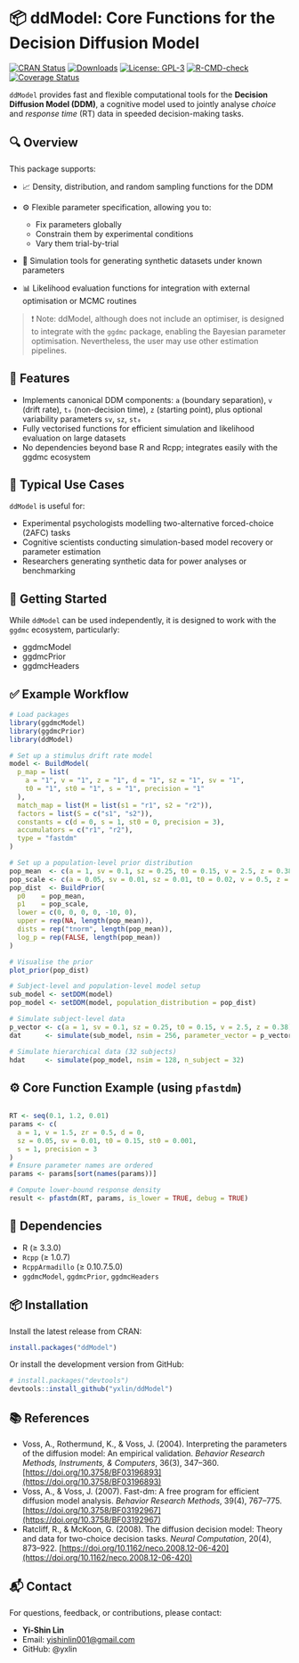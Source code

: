 # 📦 ddModel: Core Functions for the Decision Diffusion Model

<!-- Badges -->
[![CRAN Status](https://www.r-pkg.org/badges/version/ddModel)](https://cran.r-project.org/package=ddModel)
[![Downloads](https://cranlogs.r-pkg.org/badges/ddModel)](https://cran.r-project.org/package=ddModel)
[![License: GPL-3](https://img.shields.io/badge/license-GPL--3-blue.svg)](https://www.gnu.org/licenses/gpl-3.0)
[![R-CMD-check](https://github.com/yxlin/ddModel/actions/workflows/R-CMD-check.yaml/badge.svg)](https://github.com/yxlin/ddModel/actions/workflows/R-CMD-check.yaml)
[![Coverage Status](https://codecov.io/gh/yxlin/ddModel/branch/main/graph/badge.svg)](https://codecov.io/gh/yxlin/ddModel)

`ddModel` provides fast and flexible computational tools for the **Decision Diffusion Model (DDM)**, a cognitive model used to jointly analyse *choice* and *response time* (RT) data in speeded decision-making tasks.

## 🔍 Overview
This package supports:

- 📈 Density, distribution, and random sampling functions for the DDM
- ⚙️ Flexible parameter specification, allowing you to:
  - Fix parameters globally
  - Constrain them by experimental conditions
  - Vary them trial-by-trial

- 🧪 Simulation tools for generating synthetic datasets under known parameters
- 📊 Likelihood evaluation functions for integration with external optimisation or MCMC routines

>❗ Note: ddModel, although does not include an optimiser, is designed to integrate with the `ggdmc` package, enabling the Bayesian parameter optimisation. Nevertheless, the user may use other estimation pipelines.

## 🧠 Features
- Implements canonical DDM components:
`a` (boundary separation), `v` (drift rate), `t₀` (non-decision time), `z` (starting point), plus optional variability parameters `sv`, `sz`, `st₀`
- Fully vectorised functions for efficient simulation and likelihood evaluation on large datasets
- No dependencies beyond base R and Rcpp; integrates easily with the ggdmc ecosystem

## 📌 Typical Use Cases
`ddModel` is useful for:
- Experimental psychologists modelling two-alternative forced-choice (2AFC) tasks
- Cognitive scientists conducting simulation-based model recovery or parameter estimation
- Researchers generating synthetic data for power analyses or benchmarking

## 🚀 Getting Started
While `ddModel` can be used independently, it is designed to work with the `ggdmc` ecosystem, particularly:
- ggdmcModel
- ggdmcPrior
- ggdmcHeaders

## ✅ Example Workflow


```r
# Load packages
library(ggdmcModel)
library(ggdmcPrior)
library(ddModel)

# Set up a stimulus drift rate model
model <- BuildModel(
  p_map = list(
    a = "1", v = "1", z = "1", d = "1", sz = "1", sv = "1",
    t0 = "1", st0 = "1", s = "1", precision = "1"
  ),
  match_map = list(M = list(s1 = "r1", s2 = "r2")),
  factors = list(S = c("s1", "s2")),
  constants = c(d = 0, s = 1, st0 = 0, precision = 3),
  accumulators = c("r1", "r2"),
  type = "fastdm"
)

# Set up a population-level prior distribution
pop_mean  <- c(a = 1, sv = 0.1, sz = 0.25, t0 = 0.15, v = 2.5, z = 0.38)
pop_scale <- c(a = 0.05, sv = 0.01, sz = 0.01, t0 = 0.02, v = 0.5, z = 0.01)
pop_dist  <- BuildPrior(
  p0    = pop_mean,
  p1    = pop_scale,
  lower = c(0, 0, 0, 0, -10, 0),
  upper = rep(NA, length(pop_mean)),
  dists = rep("tnorm", length(pop_mean)),
  log_p = rep(FALSE, length(pop_mean))
)

# Visualise the prior
plot_prior(pop_dist)

# Subject-level and population-level model setup
sub_model <- setDDM(model)
pop_model <- setDDM(model, population_distribution = pop_dist)

# Simulate subject-level data
p_vector <- c(a = 1, sv = 0.1, sz = 0.25, t0 = 0.15, v = 2.5, z = 0.38)
dat      <- simulate(sub_model, nsim = 256, parameter_vector = p_vector, n_subject = 1)

# Simulate hierarchical data (32 subjects)
hdat     <- simulate(pop_model, nsim = 128, n_subject = 32)
```

## ⚙️ Core Function Example (using `pfastdm`)


```r

RT <- seq(0.1, 1.2, 0.01)
params <- c(
  a = 1, v = 1.5, zr = 0.5, d = 0,
  sz = 0.05, sv = 0.01, t0 = 0.15, st0 = 0.001,
  s = 1, precision = 3
)
# Ensure parameter names are ordered
params <- params[sort(names(params))]

# Compute lower-bound response density
result <- pfastdm(RT, params, is_lower = TRUE, debug = TRUE)

```

## 🧩 Dependencies
- R (≥ 3.3.0)
- `Rcpp` (≥ 1.0.7)
- `RcppArmadillo` (≥ 0.10.7.5.0)
- `ggdmcModel`, `ggdmcPrior`, `ggdmcHeaders`

## 📦 Installation
Install the latest release from CRAN:


```r
install.packages("ddModel")
```

Or install the development version from GitHub:
```r
# install.packages("devtools")
devtools::install_github("yxlin/ddModel")
```


## 📚 References
- Voss, A., Rothermund, K., & Voss, J. (2004). Interpreting the parameters of the diffusion model: An empirical validation. *Behavior Research Methods, Instruments, & Computers*, 36(3), 347–360. [https://doi.org/10.3758/BF03196893](https://doi.org/10.3758/BF03196893)
- Voss, A., & Voss, J. (2007). Fast-dm: A free program for efficient diffusion model analysis. *Behavior Research Methods*, 39(4), 767–775. [https://doi.org/10.3758/BF03192967](https://doi.org/10.3758/BF03192967)
- Ratcliff, R., & McKoon, G. (2008). The diffusion decision model: Theory and data for two-choice decision tasks. *Neural Computation*, 20(4), 873–922. [https://doi.org/10.1162/neco.2008.12-06-420](https://doi.org/10.1162/neco.2008.12-06-420)


## 📬 Contact
For questions, feedback, or contributions, please contact:

- **Yi-Shin Lin**
- Email: [yishinlin001@gmail.com](mailto:yishinlin001@gmail.com)
- GitHub: @yxlin


